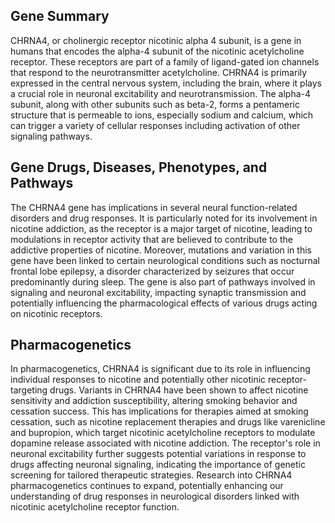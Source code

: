 ## Gene Summary
CHRNA4, or cholinergic receptor nicotinic alpha 4 subunit, is a gene in humans that encodes the alpha-4 subunit of the nicotinic acetylcholine receptor. These receptors are part of a family of ligand-gated ion channels that respond to the neurotransmitter acetylcholine. CHRNA4 is primarily expressed in the central nervous system, including the brain, where it plays a crucial role in neuronal excitability and neurotransmission. The alpha-4 subunit, along with other subunits such as beta-2, forms a pentameric structure that is permeable to ions, especially sodium and calcium, which can trigger a variety of cellular responses including activation of other signaling pathways.

## Gene Drugs, Diseases, Phenotypes, and Pathways
The CHRNA4 gene has implications in several neural function-related disorders and drug responses. It is particularly noted for its involvement in nicotine addiction, as the receptor is a major target of nicotine, leading to modulations in receptor activity that are believed to contribute to the addictive properties of nicotine. Moreover, mutations and variation in this gene have been linked to certain neurological conditions such as nocturnal frontal lobe epilepsy, a disorder characterized by seizures that occur predominantly during sleep. The gene is also part of pathways involved in signaling and neuronal excitability, impacting synaptic transmission and potentially influencing the pharmacological effects of various drugs acting on nicotinic receptors.

## Pharmacogenetics
In pharmacogenetics, CHRNA4 is significant due to its role in influencing individual responses to nicotine and potentially other nicotinic receptor-targeting drugs. Variants in CHRNA4 have been shown to affect nicotine sensitivity and addiction susceptibility, altering smoking behavior and cessation success. This has implications for therapies aimed at smoking cessation, such as nicotine replacement therapies and drugs like varenicline and bupropion, which target nicotinic acetylcholine receptors to modulate dopamine release associated with nicotine addiction. The receptor's role in neuronal excitability further suggests potential variations in response to drugs affecting neuronal signaling, indicating the importance of genetic screening for tailored therapeutic strategies. Research into CHRNA4 pharmacogenetics continues to expand, potentially enhancing our understanding of drug responses in neurological disorders linked with nicotinic acetylcholine receptor function.